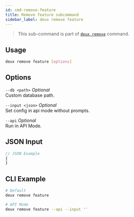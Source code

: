```yaml
---
id: cmd-remove-feature
title: Remove feature subcommand
sidebar_label: deux remove feature
---
```


> This sub-command is part of [`deux remove`](cmd-remove.html) command.

## Usage
```bash
deux remove feature [options]
```

## Options
`--db <path>` *Optional*  
Custom database path.

`--input <json>` *Optional*  
Set config in api mode without prompts.

`--api` *Optional*  
Run in API Mode.

## JSON Input
```javascript 
// JSON Example
{
}
```

## CLI Example
```bash
# Default
deux remove feature

# API Mode
deux remove feature --api --input ''
```
